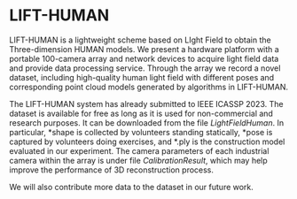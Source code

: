 # LIFT-HUMAN
LIFT-HUMAN is a lightweight scheme based on LIght Field to obtain the Three-dimension HUMAN models. We present a hardware platform with a portable 100-camera array and network devices to acquire light field data and provide data processing service. Through the array we record a novel dataset, including high-quality human light field with different poses and corresponding point cloud models generated by algorithms in LIFT-HUMAN.

The LIFT-HUMAN system has already submitted to IEEE ICASSP 2023. The dataset is available for free as long as it is used for non-commercial and research purposes. It can be downloaded from the file _LightFieldHuman_. In particular, \*shape is collected by volunteers standing statically, \*pose is captured by volunteers doing exercises, and \*.ply is the construction model evaluated in our experiment. The camera parameters of each industrial camera within the array is under file _CalibrationResult_, which may help improve the performance of 3D reconstruction process.

We will also contribute more data to the dataset in our future work.
